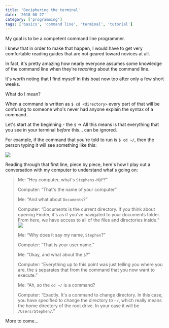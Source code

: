 ```yaml
---
title: 'Deciphering the terminal'
date: '2018-08-27'
category: ['programming']
tags: ['basics', 'command line', 'terminal', 'tutorial']
---
```

My goal is to be a competent command line programmer.

I knew that in order to make that happen, I would have to get very comfortable reading guides that are not geared toward novices at all.

In fact, it's pretty amazing how nearly everyone assumes some knowledge of the command line when they're *teaching* about the command line.

It's worth noting that I find myself in this boat now too after only a few short weeks.

What do I mean?

When a command is written as `$ cd <directory>` every part of that will be confusing to someone who's never had anyone explain the syntax of a command.

Let's start at the beginning - the `$` -> All this means is that everything that you see in your terminal *before* this… can be ignored.

For example, if the command that you're told to run is `$ cd ~/`, then the person typing it will see something like this:

![](/wp-content/uploads/2018/08/89EEDDFE-7075-4924-A697-7CD996968D49.png)

Reading through that first line, piece by piece, here's how I play out a conversation with my computer to understand what's going on:

> Me: “Hey computer, what's `Stephens-MBP`?”
>
> Computer: “That's the name of your computer”
>
> Me: “And what about `Documents`?”
>
> Computer: “Documents is the current directory. If you think about opening Finder, it's as if you've navigated to your documents folder. From here, we have access to all of the files and directories inside.”
> ![](./img1.png)
>
> Me: “Why does it say my name, `Stephen`?”
>
> Computer: “That is your user name.”
>
> Me: ”Okay, and what about the `$`?”
>
> Computer: “Everything up to this point was just telling you where you are, the `$` separates that from the command that you now want to execute.”
>
> Me: “Ah, so the `cd ~/` is a command?
>
> Computer: “Exactly. It's a command to change directory. In this case, you have specified to change the directory *to* `~/`, which really means the home directory of the root drive. In your case it will be `/Users/Stephen/`.”

More to come...